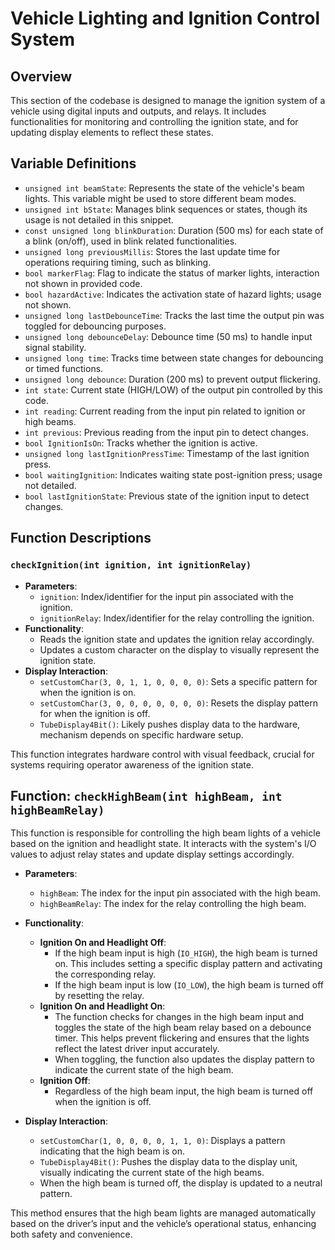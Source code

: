 
# Vehicle Lighting and Ignition Control System

## Overview
This section of the codebase is designed to manage the ignition system of a vehicle using digital inputs and outputs, and relays. It includes functionalities for monitoring and controlling the ignition state, and for updating display elements to reflect these states.

## Variable Definitions
- `unsigned int beamState`: Represents the state of the vehicle's beam lights. This variable might be used to store different beam modes.
- `unsigned int bState`: Manages blink sequences or states, though its usage is not detailed in this snippet.
- `const unsigned long blinkDuration`: Duration (500 ms) for each state of a blink (on/off), used in blink related functionalities.
- `unsigned long previousMillis`: Stores the last update time for operations requiring timing, such as blinking.
- `bool markerFlag`: Flag to indicate the status of marker lights, interaction not shown in provided code.
- `bool hazardActive`: Indicates the activation state of hazard lights; usage not shown.
- `unsigned long lastDebounceTime`: Tracks the last time the output pin was toggled for debouncing purposes.
- `unsigned long debounceDelay`: Debounce time (50 ms) to handle input signal stability.
- `unsigned long time`: Tracks time between state changes for debouncing or timed functions.
- `unsigned long debounce`: Duration (200 ms) to prevent output flickering.
- `int state`: Current state (HIGH/LOW) of the output pin controlled by this code.
- `int reading`: Current reading from the input pin related to ignition or high beams.
- `int previous`: Previous reading from the input pin to detect changes.
- `bool IgnitionIsOn`: Tracks whether the ignition is active.
- `unsigned long lastIgnitionPressTime`: Timestamp of the last ignition press.
- `bool waitingIgnition`: Indicates waiting state post-ignition press; usage not detailed.
- `bool lastIgnitionState`: Previous state of the ignition input to detect changes.

## Function Descriptions

### `checkIgnition(int ignition, int ignitionRelay)`
- **Parameters**:
  - `ignition`: Index/identifier for the input pin associated with the ignition.
  - `ignitionRelay`: Index/identifier for the relay controlling the ignition.
- **Functionality**:
  - Reads the ignition state and updates the ignition relay accordingly.
  - Updates a custom character on the display to visually represent the ignition state.
- **Display Interaction**:
  - `setCustomChar(3, 0, 1, 1, 0, 0, 0, 0)`: Sets a specific pattern for when the ignition is on.
  - `setCustomChar(3, 0, 0, 0, 0, 0, 0, 0)`: Resets the display pattern for when the ignition is off.
  - `TubeDisplay4Bit()`: Likely pushes display data to the hardware, mechanism depends on specific hardware setup.

This function integrates hardware control with visual feedback, crucial for systems requiring operator awareness of the ignition state.


## Function: `checkHighBeam(int highBeam, int highBeamRelay)`

This function is responsible for controlling the high beam lights of a vehicle based on the ignition and headlight state. It interacts with the system's I/O values to adjust relay states and update display settings accordingly.

- **Parameters**:
  - `highBeam`: The index for the input pin associated with the high beam.
  - `highBeamRelay`: The index for the relay controlling the high beam.

- **Functionality**:
  - **Ignition On and Headlight Off**:
    - If the high beam input is high (`IO_HIGH`), the high beam is turned on. This includes setting a specific display pattern and activating the corresponding relay.
    - If the high beam input is low (`IO_LOW`), the high beam is turned off by resetting the relay.
  - **Ignition On and Headlight On**:
    - The function checks for changes in the high beam input and toggles the state of the high beam relay based on a debounce timer. This helps prevent flickering and ensures that the lights reflect the latest driver input accurately.
    - When toggling, the function also updates the display pattern to indicate the current state of the high beam.
  - **Ignition Off**:
    - Regardless of the high beam input, the high beam is turned off when the ignition is off.

- **Display Interaction**:
  - `setCustomChar(1, 0, 0, 0, 0, 1, 1, 0)`: Displays a pattern indicating that the high beam is on.
  - `TubeDisplay4Bit()`: Pushes the display data to the display unit, visually indicating the current state of the high beams.
  - When the high beam is turned off, the display is updated to a neutral pattern.

This method ensures that the high beam lights are managed automatically based on the driver’s input and the vehicle’s operational status, enhancing both safety and convenience.

